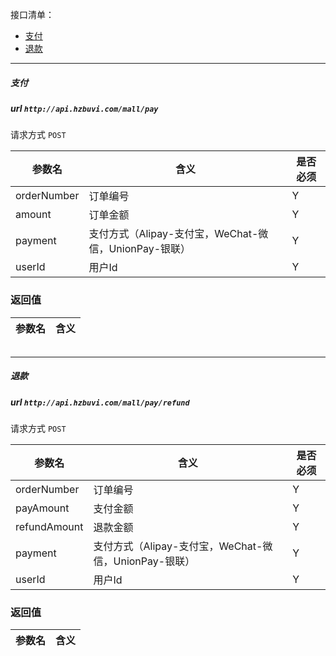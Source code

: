 接口清单：
- [支付](#支付)
- [退款](#退款)

--------------------------------
##### 支付
##### url `http://api.hzbuvi.com/mall/pay`

请求方式  `POST`

参数名 | 含义    | 是否必须
-------|--------|-----
orderNumber | 订单编号| Y
amount  | 订单金额| Y
payment | 支付方式（Alipay-支付宝，WeChat-微信，UnionPay-银联）| Y
userId | 用户Id| Y

###  返回值

参数名  | 含义
-------------|-------------
```json

```

--------------------------------
##### 退款
##### url `http://api.hzbuvi.com/mall/pay/refund`

请求方式  `POST`

参数名 | 含义    | 是否必须
-------|--------|-----
orderNumber | 订单编号| Y
payAmount  | 支付金额| Y
refundAmount  | 退款金额| Y
payment | 支付方式（Alipay-支付宝，WeChat-微信，UnionPay-银联）| Y
userId | 用户Id| Y

###  返回值

参数名  | 含义
-------------|-------------